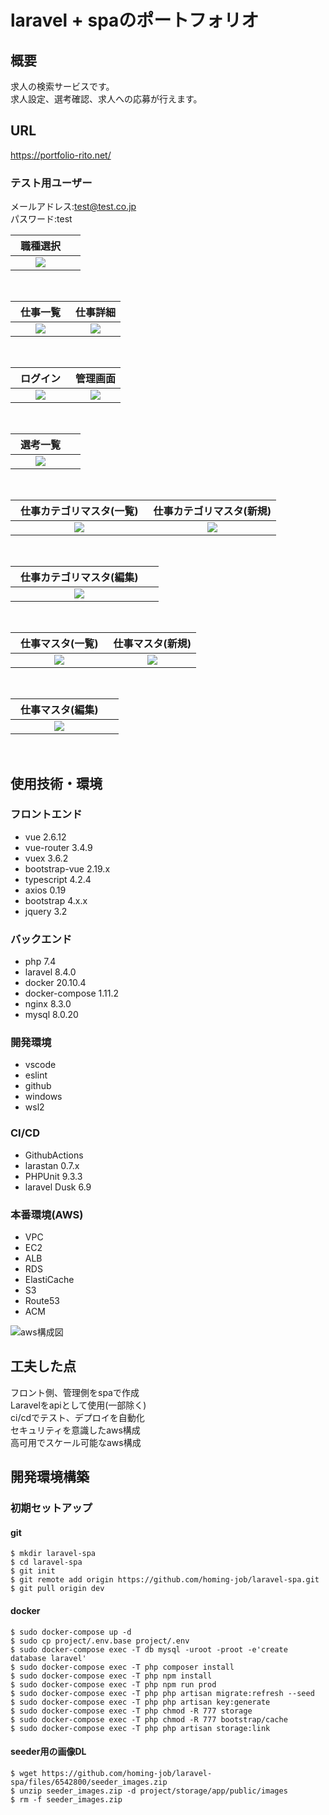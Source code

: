 # laravel + spaのポートフォリオ

## 概要
求人の検索サービスです。<br>
求人設定、選考確認、求人への応募が行えます。

## URL
https://portfolio-rito.net/

### テスト用ユーザー
メールアドレス:test@test.co.jp<br>
パスワード:test

| 職種選択　|  |
| :----: | :----: |
| <img src="https://user-images.githubusercontent.com/72111956/120408935-f350e400-c38a-11eb-97aa-748d152cf5ac.png">   |   |
<br>

| 仕事一覧　|仕事詳細  |
| :----: | :----: |
| <img src="https://user-images.githubusercontent.com/72111956/120408938-f4821100-c38a-11eb-80c1-b0c25ba5081c.png">   | <img src="https://user-images.githubusercontent.com/72111956/120408937-f3e97a80-c38a-11eb-87c1-51816f23ad47.png">   |
<br>

| ログイン　|管理画面  |
| :----: | :----: |
| <img src="https://user-images.githubusercontent.com/72111956/120412146-ffd83b00-c390-11eb-8d7d-7d19ccba3fb9.png">   | <img src="https://user-images.githubusercontent.com/72111956/120408929-f21fb700-c38a-11eb-9781-e277c9937105.png">   |
<br>

| 選考一覧　|  |
| :----: | :----: |
| <img src="https://user-images.githubusercontent.com/72111956/120408952-f77d0180-c38a-11eb-933e-57bd51f473cb.png">   |   |
<br>

| 仕事カテゴリマスタ(一覧)　|仕事カテゴリマスタ(新規)  |
| :----: | :----: |
| <img src="https://user-images.githubusercontent.com/72111956/120408943-f5b33e00-c38a-11eb-908e-7aaa55ee28d0.png">   | <img src="https://user-images.githubusercontent.com/72111956/120408945-f5b33e00-c38a-11eb-9833-a6da62f6b75d.png">   |
<br>

| 仕事カテゴリマスタ(編集)　|  |
| :----: | :----: |
| <img src="https://user-images.githubusercontent.com/72111956/120408948-f64bd480-c38a-11eb-8dc5-0cd51d0e1d60.png">   |   |
<br>

| 仕事マスタ(一覧)　|仕事マスタ(新規)  |
| :----: | :----: |
| <img src="https://user-images.githubusercontent.com/72111956/120408942-f51aa780-c38a-11eb-8593-6bf999d57296.png">   | <img src="https://user-images.githubusercontent.com/72111956/120408950-f64bd480-c38a-11eb-9f7f-be43865d30c0.png">   |
<br>

| 仕事マスタ(編集)　|  |
| :----: | :----: |
| <img src="https://user-images.githubusercontent.com/72111956/120408951-f6e46b00-c38a-11eb-851d-6d733c503f70.png">   |   |
<br>

## 使用技術・環境
### フロントエンド
- vue 2.6.12
- vue-router 3.4.9
- vuex 3.6.2
- bootstrap-vue 2.19.x
- typescript 4.2.4
- axios 0.19
- bootstrap 4.x.x
- jquery 3.2

### バックエンド
- php 7.4
- laravel 8.4.0
- docker 20.10.4
- docker-compose 1.11.2
- nginx 8.3.0
- mysql 8.0.20

### 開発環境
- vscode
- eslint
- github
- windows
- wsl2

### CI/CD
- GithubActions
- larastan 0.7.x
- PHPUnit 9.3.3
- laravel Dusk 6.9

### 本番環境(AWS)
- VPC
- EC2
- ALB
- RDS
- ElastiCache
- S3
- Route53
- ACM

![aws構成図](https://user-images.githubusercontent.com/72111956/120178867-e88c3700-c244-11eb-9410-372e8fc977b9.png)

## 工夫した点
フロント側、管理側をspaで作成<br>
Laravelをapiとして使用(一部除く)<br>
ci/cdでテスト、デプロイを自動化<br>
セキュリティを意識したaws構成<br>
高可用でスケール可能なaws構成<br>

## 開発環境構築
### 初期セットアップ

#### git
```
$ mkdir laravel-spa
$ cd laravel-spa
$ git init
$ git remote add origin https://github.com/homing-job/laravel-spa.git
$ git pull origin dev
```

#### docker
```
$ sudo docker-compose up -d
$ sudo cp project/.env.base project/.env
$ sudo docker-compose exec -T db mysql -uroot -proot -e'create database laravel'
$ sudo docker-compose exec -T php composer install
$ sudo docker-compose exec -T php npm install
$ sudo docker-compose exec -T php npm run prod
$ sudo docker-compose exec -T php php artisan migrate:refresh --seed
$ sudo docker-compose exec -T php php artisan key:generate
$ sudo docker-compose exec -T php chmod -R 777 storage
$ sudo docker-compose exec -T php chmod -R 777 bootstrap/cache
$ sudo docker-compose exec -T php php artisan storage:link
```

#### seeder用の画像DL
```
$ wget https://github.com/homing-job/laravel-spa/files/6542800/seeder_images.zip
$ unzip seeder_images.zip -d project/storage/app/public/images
$ rm -f seeder_images.zip
```
